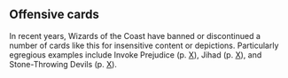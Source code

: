 ## Offensive cards

In recent years, Wizards of the Coast have banned or discontinued a number of cards like this for insensitive content or depictions. Particularly egregious examples include Invoke Prejudice (p. [X](#invoke-prejudice)), Jihad (p. [X](#jihad)), and Stone-Throwing Devils (p. [X](#stone-throwing-devils)).
